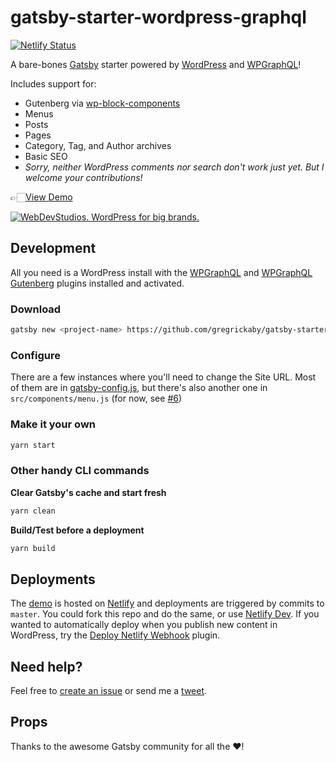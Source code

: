 # gatsby-starter-wordpress-graphql

[![Netlify Status](https://api.netlify.com/api/v1/badges/ee5783b5-a642-46e9-bd0d-35866c7c55e3/deploy-status)](https://app.netlify.com/sites/gatsby-starter-wordpress-graphql/deploys)

A bare-bones [Gatsby](https://gatsbyjs.org) starter powered by [WordPress](https://wordpress.org) and [WPGraphQL](https://www.wpgraphql.com/)!

Includes support for:

- Gutenberg via [wp-block-components](https://github.com/danielmilner/wp-block-components)
- Menus
- Posts
- Pages
- Category, Tag, and Author archives
- Basic SEO
- _Sorry, neither WordPress comments nor search don't work just yet. But I welcome your contributions!_

👉🏻[View Demo](https://gatsby-starter-wordpress-graphql.netlify.com)

<a href="https://webdevstudios.com/contact/"><img src="https://webdevstudios.com/wp-content/uploads/2018/04/wds-github-banner.png" alt="WebDevStudios. WordPress for big brands."></a>

## Development

All you need is a WordPress install with the [WPGraphQL](https://www.wpgraphql.com/) and [WPGraphQL Gutenberg](https://github.com/pristas-peter/wp-graphql-gutenberg) plugins installed and activated.

### Download
```bash
gatsby new <project-name> https://github.com/gregrickaby/gatsby-starter-wordpress-graphql
```

### Configure

There are a few instances where you'll need to change the Site URL. Most of them are in [gatsby-config.js](https://github.com/gregrickaby/gatsby-starter-wordpress-graphql/blob/master/gatsby-config.js), but there's also another one in `src/components/menu.js` (for now, see [#6](https://github.com/gregrickaby/gatsby-starter-wordpress-graphql/issues/6))

### Make it your own
```bash
yarn start
```

### Other handy CLI commands
**Clear Gatsby's cache and start fresh**
```bash
yarn clean
```

**Build/Test before a deployment**
```bash
yarn build
```

## Deployments

The [demo](https://gatsby-starter-wordpress-graphql.netlify.com) is hosted  on [Netlify](https://www.netlify.com/) and deployments are triggered by commits to `master`. You could fork this repo and do the same, or use [Netlify Dev](https://www.netlify.com/products/dev/). If you wanted to automatically deploy when you publish new content in WordPress, try the [Deploy Netlify Webhook](https://wordpress.org/plugins/webhook-netlify-deploy/) plugin.

## Need help?
Feel free to [create an issue](https://github.com/gregrickaby/gatsby-starter-wordpress-graphql/issues) or send me a [tweet](https://twitter.com/gregrickaby).

## Props

Thanks to the awesome Gatsby community for all the ❤️!
